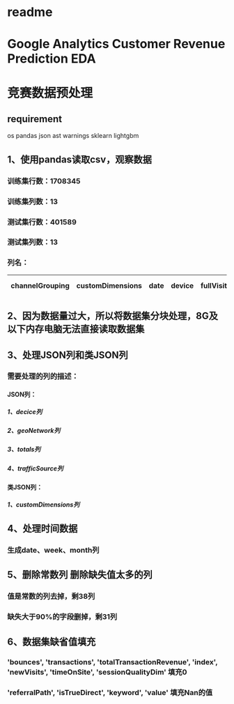 # readme
# Google Analytics Customer Revenue Prediction EDA 
# 竞赛数据预处理
## requirement
  os
  pandas
  json
  ast
  warnings
  sklearn
  lightgbm
## 1、使用pandas读取csv，观察数据
### 训练集行数：1708345
### 训练集列数：13
### 测试集行数：401589
### 测试集列数：13
### 列名：

 channelGrouping  | customDimensions  | date | device | fullVisitorId | geoNetwork hits | socialEngagementType | totals | trafficSource | visitId | visitNumber | visitStartTime
 ----  | ----  | ---- | ---- | ---- | ---- | ---- | ---- | ---- | ---- | ---- | ----
 
 ## 2、因为数据量过大，所以将数据集分块处理，8G及以下内存电脑无法直接读取数据集

 ## 3、处理JSON列和类JSON列
 ### 需要处理的列的描述：
 #### JSON列：
 ##### 1、decice列
 ##### 2、geoNetwork列
 ##### 3、totals列
 ##### 4、trafficSource列
 #### 类JSON列：
 ##### 1、customDimensions列
 
 ## 4、处理时间数据
 ### 生成date、week、month列
 
  ## 5、删除常数列 删除缺失值太多的列
  ### 值是常数的列去掉，剩38列
  ### 缺失大于90%的字段删掉，剩31列
## 6、数据集缺省值填充
  ### 'bounces', 'transactions', 'totalTransactionRevenue', 'index', 'newVisits', 'timeOnSite', 'sessionQualityDim' 填充0
  ### 'referralPath', 'isTrueDirect', 'keyword', 'value' 填充Nan的值
